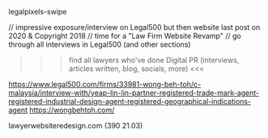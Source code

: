 legalpixels-swipe









// impressive exposure/interview on Legal500 but then website last post on 2020 & Copyright 2018
// time for a "Law Firm Website Revamp"
// go through all interviews in Legal500 (and other sections)
>>> find all lawyers who've done Digital PR (interviews, articles written, blog, socials, more) <<<

https://www.legal500.com/firms/33981-wong-beh-toh/c-malaysia/interview-with/yeap-lin-lin-partner-registered-trade-mark-agent-registered-industrial-design-agent-registered-geographical-indications-agent
https://wongbehtoh.com/

lawyerwebsiteredesign.com (390 21.03)
